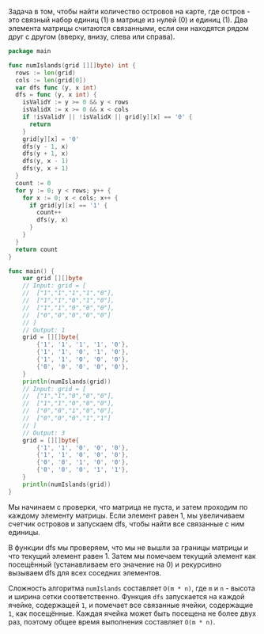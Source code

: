 Задача в том, чтобы найти количество островов на карте, где остров - это связный набор единиц (1) в матрице из нулей (0) и единиц (1). Два элемента матрицы считаются связанными, если они находятся рядом друг с другом (вверху, внизу, слева или справа).

```go
package main

func numIslands(grid [][]byte) int {
  rows := len(grid)
  cols := len(grid[0])
  var dfs func (y, x int)
  dfs = func (y, x int) {
    isValidY := y >= 0 && y < rows
    isValidX := x >= 0 && x < cols
    if !isValidY || !isValidX || grid[y][x] == '0' {
      return
    }
    grid[y][x] = '0'
    dfs(y - 1, x)
    dfs(y + 1, x)
    dfs(y, x - 1)
    dfs(y, x + 1)
  }
  count := 0
  for y := 0; y < rows; y++ {
    for x := 0; x < cols; x++ {
      if grid[y][x] == '1' {
        count++
        dfs(y, x)
      }
    }
  }
  return count
}

func main() {
	var grid [][]byte
	// Input: grid = [
	// 	["1","1","1","1","0"],
	// 	["1","1","0","1","0"],
	// 	["1","1","0","0","0"],
	// 	["0","0","0","0","0"]
	// ]
	// Output: 1
	grid = [][]byte{
		{'1', '1', '1', '1', '0'},
		{'1', '1', '0', '1', '0'},
		{'1', '1', '0', '0', '0'},
		{'0', '0', '0', '0', '0'},
	}
	println(numIslands(grid))
	// Input: grid = [
	// 	["1","1","0","0","0"],
	// 	["1","1","0","0","0"],
	// 	["0","0","1","0","0"],
	// 	["0","0","0","1","1"]
	// ]
	// Output: 3
	grid = [][]byte{
		{'1', '1', '0', '0', '0'},
		{'1', '1', '0', '0', '0'},
		{'0', '0', '1', '0', '0'},
		{'0', '0', '0', '1', '1'},
	}
	println(numIslands(grid))
}
```

Мы начинаем с проверки, что матрица не пуста, и затем проходим по каждому элементу матрицы. Если элемент равен 1, мы увеличиваем счетчик островов и запускаем dfs, чтобы найти все связанные с ним единицы.

В функции dfs мы проверяем, что мы не вышли за границы матрицы и что текущий элемент равен 1. Затем мы помечаем текущий элемент как посещённый (устанавливаем его значение на 0) и рекурсивно вызываем dfs для всех соседних элементов.

Сложность алгоритма `numIslands` составляет `O(m * n)`, где `m` и `n` - высота и ширина сетки соответственно. Функция `dfs` запускается на каждой ячейке, содержащей `1`, и помечает все связанные ячейки, содержащие `1`, как посещённые. Каждая ячейка может быть посещена не более двух раз, поэтому общее время выполнения составляет `O(m * n)`.
